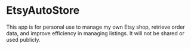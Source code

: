 # EtsyAutoStore
This app is for personal use to manage my own Etsy shop, retrieve order data, and improve efficiency in managing listings. It will not be shared or used publicly.
